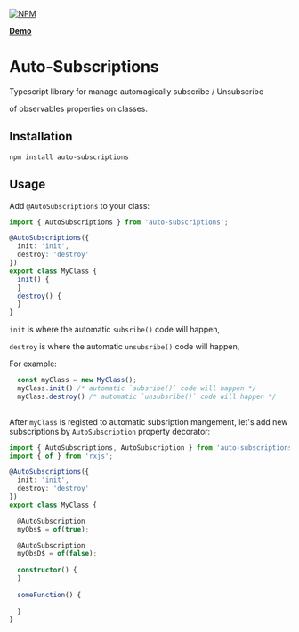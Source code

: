 [![NPM](https://nodei.co/npm/auto-subscriptions.png?downloads=true&downloadRank=true&stars=true)](https://www.npmjs.com/package/auto-subscriptions/)

**[Demo](https://yairtawil.github.io/auto-subscriptions/)**

# Auto-Subscriptions

Typescript library for manage automagically subscribe / Unsubscribe

of observables properties on classes.

## Installation

```shell
npm install auto-subscriptions
```

## Usage

Add `@AutoSubscriptions` to your class:

```typescript
import { AutoSubscriptions } from 'auto-subscriptions';

@AutoSubscriptions({
  init: 'init',
  destroy: 'destroy'
})
export class MyClass {
  init() {
  }
  destroy() {
  }
}
```
`init` is where the automatic `subsribe()` code will happen,

`destroy` is where the automatic `unsubsribe()` code will happen,

For example:

```typescript
  const myClass = new MyClass();
  myClass.init() /* automatic `subsribe()` code will happen */
  myClass.destroy() /* automatic `unsubsribe()` code will happen */
  
```
After `myClass` is registed to automatic subsription mangement, 
let's add new subscriptions by `AutoSubscription` property decorator:

```typescript
import { AutoSubscriptions, AutoSubscription } from 'auto-subscriptions';
import { of } from 'rxjs';

@AutoSubscriptions({
  init: 'init',
  destroy: 'destroy'
})
export class MyClass {

  @AutoSubscription
  myObs$ = of(true);

  @AutoSubscription
  myObsD$ = of(false);
  
  constructor() {
  }
  
  someFunction() {
  
  }
}
```

